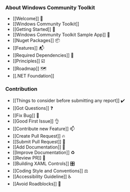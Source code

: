 ### About Windows Community Toolkit

* [[Welcome]] 🙏
* [[Windows Community Toolkit]]
* [[Getting Started]] 🙌
* [[Windows Community Toolkit Sample App]] 📱
* [[Nuget Packages]] 📦
* [[Features]] 📬
* [[Required Dependencies]] 📌
* [[Principles]] ☑️
* [[Roadmap]] 🗺
* [[.NET Foundation]]

### Contribution

* [[Things to consider before submitting any report]] ✔️
* [[Got Questions]] ❓
* [[Fix Bug]] 🐛
* [[Good First Issue]] 👌
* [[Contribute new Feature]] 📫
* [[Create Pull Request]] 🔥
* [[Submit Pull Request]] 🚀
* [[Add Documentation]] 📝
* [[Improve Documentation]] ♻️
* [[Review PR]] 📖
* [[Building XAML Controls]] 🎛
* [[Coding Style and Conventions]] ⚖
* [[Accessibility Guideline]] ♿
* [[Avoid Roadblocks]] 🚧